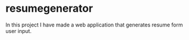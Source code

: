 # resumegenerator
In this project I have made a web application that generates resume form user input.
